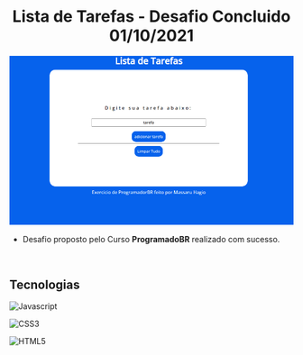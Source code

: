 <h1 style="text-align: center;"> Lista de Tarefas - Desafio Concluido 01/10/2021</h1>

<img src="./img/teste.gif">

<br>

- Desafio proposto pelo Curso **ProgramadoBR** realizado com sucesso.

<br>

## Tecnologias


![Javascript](https://img.shields.io/badge/JavaScript-F7DF1E?style=for-the-badge&logo=javascript&logoColor=black)


![CSS3](https://img.shields.io/badge/CSS3-1572B6?style=for-the-badge&logo=css3&logoColor=white)


![HTML5](https://img.shields.io/badge/HTML5-E34F26?style=for-the-badge&logo=html5&logoColor=white)


